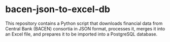 # bacen-json-to-excel-db
This repository contains a Python script that downloads financial data from Central Bank (BACEN) consortia in JSON format, processes it, merges it into an Excel file, and prepares it to be imported into a PostgreSQL database.
